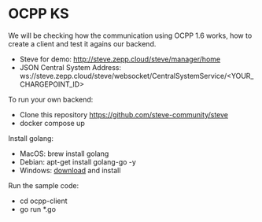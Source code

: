 # OCPP KS

We will be checking how the communication using OCPP 1.6 works, how to create a client and test it agains our backend.

- Steve for demo: http://steve.zepp.cloud/steve/manager/home
- JSON Central System Address: ws://steve.zepp.cloud/steve/websocket/CentralSystemService/<YOUR_CHARGEPOINT_ID>

To run your own backend:
 - Clone this repository https://github.com/steve-community/steve
 - docker compose up

Install golang:
 - MacOS: brew install golang
 - Debian: apt-get install golang-go -y
 - Windows: [download](https://go.dev/dl/go1.21.6.windows-amd64.msi) and install


Run the sample code:
 - cd ocpp-client
 - go run *.go

